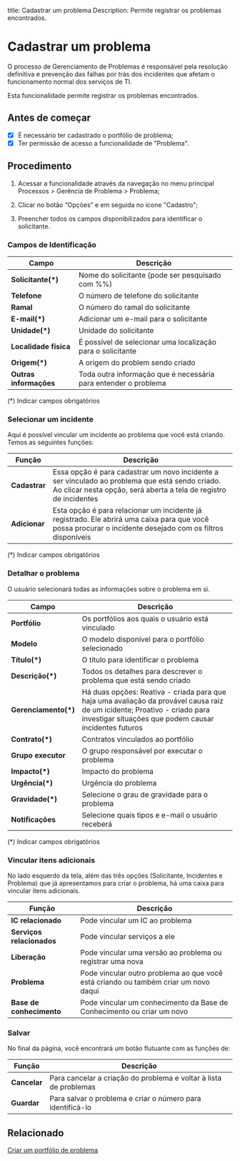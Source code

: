 title: Cadastrar um problema
Description: Permite registrar os problemas encontrados.
# Cadastrar um problema


O processo de Gerenciamento de Problemas é responsável pela resolução definitiva e prevenção das falhas por trás dos incidentes que afetam o funcionamento normal dos serviços de TI.

Esta funcionalidade permite registrar os problemas encontrados.

## Antes de começar

- [x] É necessário ter cadastrado o portfólio de problema;  
- [x] Ter permissão de acesso a funcionalidade de "Problema".

## Procedimento

1.  Acessar a funcionalidade através da navegação no menu principal Processos \>
    Gerência de Problema \> Problema;

2.  Clicar no botão “Opções” e em seguida no ícone "Cadastro";

3.  Preencher todos os campos disponibilizados para identificar o solicitante.

### Campos de Identificação

|Campo|Descrição|
|-----|-----------|
|**Solicitante(\*)**|Nome do solicitante (pode ser pesquisado com %%)|
|**Telefone**|O número de telefone do solicitante|
|**Ramal**|O número do ramal do solicitante|
|**E-mail(\*)**|Adicionar um e-mail para o solicitante|
|**Unidade(\*)**|Unidade do solicitante|
|**Localidade física**|É possível de selecionar uma localização para o solicitante|
|**Origem(\*)**|A origem do problem sendo criado|
|**Outras informações**|Toda outra informação que é necessária para entender o problema|

(*) Indicar campos obrigatórios

### Selecionar um incidente

Aqui é possível vincular um incidente ao problema que você está criando. Temos as seguintes funções:

|Função|Descrição|
|------|---------|
|**Cadastrar**|Essa opção é para cadastrar um novo incidente a ser vinculado ao problema que está sendo criado. Ao clicar nesta opção, será aberta a tela de registro de incidentes|
|**Adicionar**|Esta opção é para relacionar um incidente já registrado. Ele abrirá uma caixa para que você possa procurar o incidente desejado com os filtros disponíveis|

(*) Indicar campos obrigatórios

### Detalhar o problema

O usuário selecionará todas as informações sobre o problema em si.

|Campo|Descrição|
|-----|-----------|
|**Portfólio**|Os portfólios aos quais o usuário está vinculado|
|**Modelo**|O modelo disponível para o portfólio selecionado|
|**Título(\*)**|O título para identificar o problema|
|**Descrição(\*)**|Todos os detalhes para descrever o problema que está sendo criado|
|**Gerenciamento(\*)**|Há duas opções: Reativa - criada para que haja uma avaliação da provável causa raiz de um icidente; Proativo - criado para investigar situações que podem causar incidentes futuros|
|**Contrato(\*)**|Contratos vinculados ao portfólio|
|**Grupo executor**|O grupo responsável por executar o problema|
|**Impacto(\*)**|Impacto do problema|
|**Urgência(\*)**|Urgência do problema|
|**Gravidade(\*)**|Selecione o grau de gravidade para o problema|
|**Notificações**|Selecione quais tipos e e-mail o usuário receberá|

(*) Indicar campos obrigatórios

### Vincular itens adicionais

No lado esquerdo da tela, além das três opções (Solicitante, Incidentes e Problema) que já apresentamos para criar o problema, há uma caixa para vincular itens adicionais.

|Função|Descrição|
|------|---------|
|**IC relacionado**|Pode vincular um IC ao problema|
|**Serviços relacionados**|Pode vincular serviços a ele|
|**Liberação**|Pode vincular uma versão ao problema ou registrar uma nova|
|**Problema**|Pode vincular outro problema ao que você está criando ou também criar um novo daqui|
|**Base de conhecimento**|Pode vincular um conhecimento da Base de Conhecimento ou criar um novo|

### Salvar

No final da página, você encontrará um botão flutuante com as funções de:

|Função|Descrição|
|------|---------|
|**Cancelar**|Para cancelar a criação do problema e voltar à lista de problemas|
|**Guardar**|Para salvar o problema e criar o número para identificá-lo|

Relacionado
------------

[Criar um portfólio de problema](/pt-br/citsmart-platform-9/processes/problem/configuration/problem-portfolio.html) 

<!-- !!! tip "About"

    <b>Product/Version:</b> CITSmart | 9.00 &nbsp;&nbsp;
    <b>Updated:</b>01/30/2019 – Larissa Lourenço



